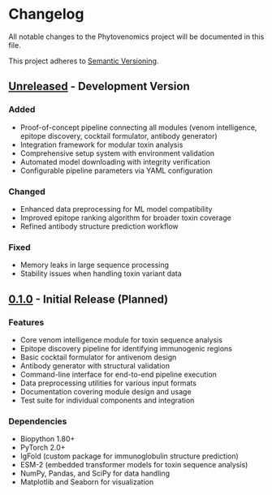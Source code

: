 # Changelog
All notable changes to the Phytovenomics project will be documented in this file.

This project adheres to [Semantic Versioning](https://semver.org/spec/v2.0.0.html).

## [Unreleased] - Development Version

### Added
- Proof-of-concept pipeline connecting all modules (venom intelligence, epitope discovery, cocktail formulator, antibody generator)
- Integration framework for modular toxin analysis
- Comprehensive setup system with environment validation
- Automated model downloading with integrity verification
- Configurable pipeline parameters via YAML configuration

### Changed
- Enhanced data preprocessing for ML model compatibility
- Improved epitope ranking algorithm for broader toxin coverage
- Refined antibody structure prediction workflow

### Fixed
- Memory leaks in large sequence processing
- Stability issues when handling toxin variant data

## [0.1.0] - Initial Release (Planned)

### Features
- Core venom intelligence module for toxin sequence analysis
- Epitope discovery pipeline for identifying immunogenic regions
- Basic cocktail formulator for antivenom design
- Antibody generator with structural validation
- Command-line interface for end-to-end pipeline execution
- Data preprocessing utilities for various input formats
- Documentation covering module design and usage
- Test suite for individual components and integration

### Dependencies
- Biopython 1.80+
- PyTorch 2.0+
- IgFold (custom package for immunoglobulin structure prediction)
- ESM-2 (embedded transformer models for toxin sequence analysis)
- NumPy, Pandas, and SciPy for data handling
- Matplotlib and Seaborn for visualization

[Unreleased]: https://github.com/yourusername/phytovenomics/compare/v0.1.0...HEAD
[0.1.0]: https://github.com/yourusername/phytovenomics/releases/tag/v0.1.0